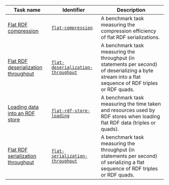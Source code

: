 Task name | Identifier | Description
--- | --- | ---
[Flat RDF compression](https://w3id.org/riverbench/v/2.1.0/tasks/flat-compression) | [`flat-compression`](https://w3id.org/riverbench/v/2.1.0/tasks/flat-compression) | A benchmark task measuring the compression efficiency of flat RDF serializations. 
[Flat RDF deserialization throughput](https://w3id.org/riverbench/v/2.1.0/tasks/flat-deserialization-throughput) | [`flat-deserialization-throughput`](https://w3id.org/riverbench/v/2.1.0/tasks/flat-deserialization-throughput) | A benchmark task measuring the throughput (in statements per second) of deserializing a byte stream into a flat sequence of RDF triples or RDF quads. 
[Loading data into an RDF store](https://w3id.org/riverbench/v/2.1.0/tasks/flat-rdf-store-loading) | [`flat-rdf-store-loading`](https://w3id.org/riverbench/v/2.1.0/tasks/flat-rdf-store-loading) | A benchmark task measuring the time taken and resources used by RDF stores when loading flat RDF data (triples or quads). 
[Flat RDF serialization throughput](https://w3id.org/riverbench/v/2.1.0/tasks/flat-serialization-throughput) | [`flat-serialization-throughput`](https://w3id.org/riverbench/v/2.1.0/tasks/flat-serialization-throughput) | A benchmark task measuring the throughput (in statements per second) of serializing a flat sequence of RDF triples or RDF quads. 
